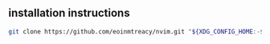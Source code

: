 ## installation instructions
```bash
git clone https://github.com/eoinmtreacy/nvim.git "${XDG_CONFIG_HOME:-$HOME/.config}"/nvim
```
